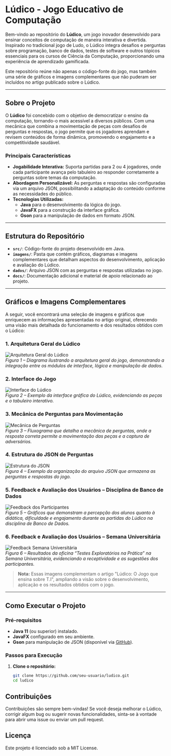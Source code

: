# Lúdico - Jogo Educativo de Computação

Bem-vindo ao repositório do **Lúdico**, um jogo inovador desenvolvido para ensinar conceitos de computação de maneira interativa e divertida. Inspirado no tradicional jogo de Ludo, o Lúdico integra desafios e perguntas sobre programação, banco de dados, testes de software e outros tópicos essenciais para os cursos de Ciência da Computação, proporcionando uma experiência de aprendizado gamificada.

Este repositório reúne não apenas o código-fonte do jogo, mas também uma série de gráficos e imagens complementares que não puderam ser incluídos no artigo publicado sobre o Lúdico.

---

## Sobre o Projeto

O **Lúdico** foi concebido com o objetivo de democratizar o ensino da computação, tornando-o mais acessível a diversos públicos. Com uma mecânica que combina a movimentação de peças com desafios de perguntas e respostas, o jogo permite que os jogadores aprendam e revisem conteúdos de forma dinâmica, promovendo o engajamento e a competitividade saudável.

### Principais Características

- **Jogabilidade Interativa:** Suporta partidas para 2 ou 4 jogadores, onde cada participante avança pelo tabuleiro ao responder corretamente a perguntas sobre temas da computação.
- **Abordagem Personalizável:** As perguntas e respostas são configuradas via um arquivo JSON, possibilitando a adaptação do conteúdo conforme as necessidades do público.
- **Tecnologias Utilizadas:**  
  - **Java** para o desenvolvimento da lógica do jogo.
  - **JavaFX** para a construção da interface gráfica.
  - **Gson** para a manipulação de dados em formato JSON.

---

## Estrutura do Repositório

- **`src/`**: Código-fonte do projeto desenvolvido em Java.
- **`imagens/`**: Pasta que contém gráficos, diagramas e imagens complementares que detalham aspectos do desenvolvimento, aplicação e avaliação do Lúdico.
- **`dados/`**: Arquivo JSON com as perguntas e respostas utilizadas no jogo.
- **`docs/`**: Documentação adicional e material de apoio relacionado ao projeto.

---

## Gráficos e Imagens Complementares

A seguir, você encontrará uma seleção de imagens e gráficos que enriquecem as informações apresentadas no artigo original, oferecendo uma visão mais detalhada do funcionamento e dos resultados obtidos com o Lúdico:

### 1. Arquitetura Geral do Lúdico
![Arquitetura Geral do Lúdico](imagens/figura1-arquitetura.png)  
*Figura 1 – Diagrama ilustrando a arquitetura geral do jogo, demonstrando a integração entre os módulos de interface, lógica e manipulação de dados.*

### 2. Interface do Jogo
![Interface do Lúdico](imagens/figura2-interface.png)  
*Figura 2 – Exemplo da interface gráfica do Lúdico, evidenciando as peças e o tabuleiro interativo.*

### 3. Mecânica de Perguntas para Movimentação
![Mecânica de Perguntas](imagens/figura3-mecanica.png)  
*Figura 3 – Fluxograma que detalha a mecânica de perguntas, onde a resposta correta permite a movimentação das peças e a captura de adversários.*

### 4. Estrutura do JSON de Perguntas
![Estrutura do JSON](imagens/figura4-json.png)  
*Figura 4 – Exemplo da organização do arquivo JSON que armazena as perguntas e respostas do jogo.*

### 5. Feedback e Avaliação dos Usuários – Disciplina de Banco de Dados
![Feedback dos Participantes](imagens/figura5-feedback-bd.png)  
*Figura 5 – Gráficos que demonstram a percepção dos alunos quanto à didática, dificuldade e engajamento durante as partidas do Lúdico na disciplina de Banco de Dados.*

### 6. Feedback e Avaliação dos Usuários – Semana Universitária
![Feedback Semana Universitária](imagens/figura6-feedback-su.png)  
*Figura 6 – Resultados da oficina “Testes Exploratórios na Prática” na Semana Universitária, evidenciando a receptividade e as sugestões dos participantes.*

> **Nota:** Essas imagens complementam o artigo "Lúdico: O Jogo que ensina sobre T.I", ampliando a visão sobre o desenvolvimento, aplicação e os resultados obtidos com o jogo.

---

## Como Executar o Projeto

### Pré-requisitos

- **Java 11** (ou superior) instalado.
- **JavaFX** configurado em seu ambiente.
- **Gson** para manipulação de JSON (disponível via [GitHub](https://github.com/google/gson)).

### Passos para Execução

1. **Clone o repositório:**
   ```bash
   git clone https://github.com/seu-usuario/ludico.git
   cd ludico


## Contribuições
Contribuições são sempre bem-vindas! Se você deseja melhorar o Lúdico, corrigir algum bug ou sugerir novas funcionalidades, sinta-se à vontade para abrir uma issue ou enviar um pull request.

## Licença
Este projeto é licenciado sob a MIT License.
